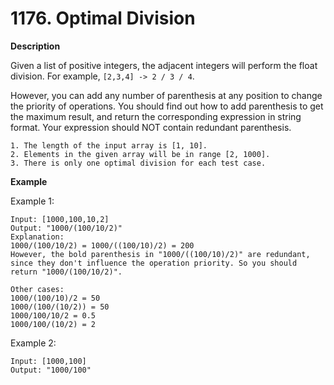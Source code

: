 # 1176. Optimal Division

**Description**

Given a list of positive integers, the adjacent integers will perform the float division. For example, `[2,3,4] -> 2 / 3 / 4`.

However, you can add any number of parenthesis at any position to change the priority of operations. You should find out how to add parenthesis to get the maximum result, and return the corresponding expression in string format. Your expression should NOT contain redundant parenthesis.

```
1. The length of the input array is [1, 10].
2. Elements in the given array will be in range [2, 1000].
3. There is only one optimal division for each test case.
```

**Example**

Example 1:

```
Input: [1000,100,10,2]
Output: "1000/(100/10/2)"
Explanation:
1000/(100/10/2) = 1000/((100/10)/2) = 200
However, the bold parenthesis in "1000/((100/10)/2)" are redundant, 
since they don't influence the operation priority. So you should return "1000/(100/10/2)". 

Other cases:
1000/(100/10)/2 = 50
1000/(100/(10/2)) = 50
1000/100/10/2 = 0.5
1000/100/(10/2) = 2
```

Example 2:

```
Input: [1000,100]
Output: "1000/100"
```

